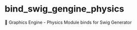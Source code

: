 # bind_swig_gengine_physics
:floppy_disk: Graphics Engine - Physics Module binds for Swig Generator
